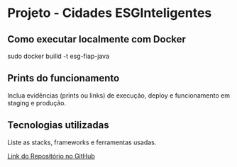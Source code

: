 # Projeto - Cidades ESGInteligentes

##  Como executar localmente com Docker

sudo docker builld -t esg-fiap-java

##  Prints do funcionamento

Inclua evidências (prints ou links) de execução, deploy e funcionamento em staging e produção.

##  Tecnologias utilizadas

Liste as stacks, frameworks e ferramentas usadas.

[Link do Repositório no GitHub](https://github.com/anderson-1999/java_fiap_esg_app)
